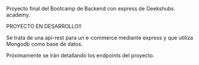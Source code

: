Proyecto final del Bootcamp de Backend con express de Geekshubs academy.

PROYECTO EN DESARROLLO!!

Se trata de una api-rest para un e-commerce mediante express y que utiliza Mongodb como base de datos.

Próximamente se irán detallando los endpoints del proyecto.